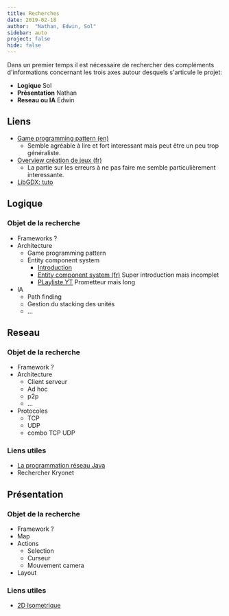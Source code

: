 ```yaml
---
title: Recherches
date: 2019-02-18
author:  "Nathan, Edwin, Sol"
sidebar: auto
project: false
hide: false
---
```


Dans un premier temps il est nécessaire de rechercher des compléments d'informations concernant les trois axes autour desquels s'articule le projet:
* **Logique** <Fa fa="arrow-right"/> <st c="b">Sol</st>
* **Présentation** <Fa fa="arrow-right"/> <st c="b">Nathan</st>
* **Reseau ou IA** <Fa fa="arrow-right"/> <st c="b">Edwin</st>

## Liens

* [Game programming pattern (en)](http://www.gameprogrammingpatterns.com/)
    * Semble agréable à lire et fort interessant mais peut être un peu trop généraliste.
* [Overview création de jeux (fr)](http://conquerirlemonde.com/blog/index-des-articles/)
    * La partie sur les erreurs à ne pas faire me semble particulièrement interessante.
* [LibGDX: tuto](https://www.gamefromscratch.com/page/LibGDX-Tutorial-series.aspx)

## Logique

### Objet de la recherche
* Frameworks ?
* Architecture
    * Game programming pattern
    * Entity component system
      * [Introduction](https://www.youtube.com/watch?v=2rW7ALyHaas)
      * [Entity component system (fr)](http://guillaume.belz.free.fr/doku.php?id=ecs) Super introduction mais incomplet
      * [PLayliste YT](https://www.youtube.com/watch?v=5KugyHKsXLQ) Prometteur mais long
* IA
  * Path finding
  * Gestion du stacking des unités
  * ...

## Reseau

### Objet de la recherche

* Framework ?
* Architecture
  * Client serveur
  * Ad hoc
  * p2p
  * ...
* Protocoles
  * TCP
  * UDP
  * combo TCP UDP

### Liens utiles
* [La programmation réseau Java](https://openclassrooms.com/fr/courses/2654601-java-et-la-programmation-reseau)
* Rechercher Kryonet

## Présentation

### Objet de la recherche

* Framework ?
* Map
* Actions
    * Selection
    * Curseur
    * Mouvement camera
* Layout

### Liens utiles
* [2D Isometrique](https://gamedevelopment.tutsplus.com/tutorials/creating-isometric-worlds-a-primer-for-game-developers--gamedev-6511)

